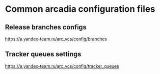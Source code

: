 # Common arcadia configuration files
## Release branches configs
https://a.yandex-team.ru/arc_vcs/config/branches

## Tracker queues settings
https://a.yandex-team.ru/arc_vcs/config/tracker_queues
